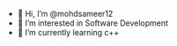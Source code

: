 - 👋 Hi, I’m @mohdsameer12
- 👀 I’m interested in Software Development 
- 🌱 I’m currently learning c++

<!---
mohdsameer12/mohdsameer12 is a ✨ special ✨ repository because its `README.md` (this file) appears on your GitHub profile.
You can click the Preview link to take a look at your changes.
--->
